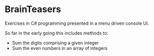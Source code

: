 # BrainTeasers
Exercises in C# programming presented in a menu driven console UI.

So far in the early going this includes methods to:

- Sum the digits comprising a given integer
- Sum the even numbers in an array of integers
